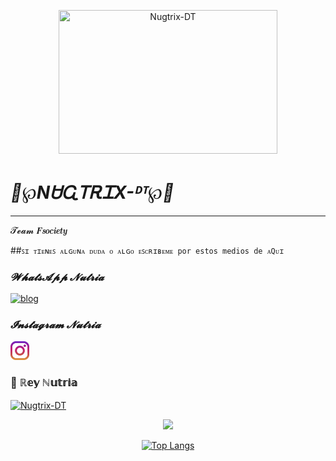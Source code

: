 <p align="center">
<img title="Nugtrix-DT" src="https://media.giphy.com/media/EnVTvGAQUlou4/giphy.gif" width="350" height="230"/>
</p>

# _🦦℘NᏌᏩᎢᎡᏆX-ᴰᵀ℘🦦_
------
𝓣𝓮𝓪𝓶 𝑭𝒔𝒐𝒄𝒊𝒆𝒕𝒚 

##```ꜱɪ ᴛɪᴇɴᴇꜱ ᴀʟɢᴜɴᴀ ᴅᴜᴅᴀ ᴏ ᴀʟɢᴏ ᴇꜱᴄʀɪʙᴇᴍᴇ por estos medios de ᴀQᴜɪ```

### *𝓦𝓱𝓪𝓽𝓼𝓐𝓹𝓹 𝓝𝓾𝓽𝓻𝓲𝓪*

[![blog](https://img.shields.io/badge/Nugtrix_DT-25D366?style=for-the-badge&logo=whatsapp&logoColor=white
)](https://api.whatsapp.com/send?phone=593978963202&text=%C2%A1Hola!%20Nutria%20%F0%9F%A6%A6%20vengo%20de%20GitHub)

### *𝓘𝓷𝓼𝓽𝓪𝓰𝓻𝓪𝓶 𝓝𝓾𝓽𝓻𝓲𝓪*

 <p align='center'><a href="https://www.instagram.com/nugtrix_dt">
 
  <a href="https://instagram.com/nugtrix-dt"><img height="30" src="https://github.com/Nugtrix-DT/Nugtrix-DT/blob/main/instagram.jpg?raw=true"></a>&nbsp;&nbsp;

### 🦦 ℝ𝕖𝕪 ℕ𝕦𝕥𝕣𝕚𝕒
 
[![Nugtrix-DT](https://github.com/Nugtrix-DT.png?size=100)](https://github.com/Nugtrix-DT)


<div align="center">
  <a href="https://github.com/Nugtrix-DT">
  <img height="180em" src="https://github-readme-stats.vercel.app/api?username=Nugtrix-DT&show_icons=true&theme=dracula&include_all_commits=true&count_private=true"/>
   
   ![Top Langs](https://github-readme-stats.vercel.app/api/top-langs/?username=Nugtrix-DT&count_private=true&show_icons=true&theme=tokyonight)
  
